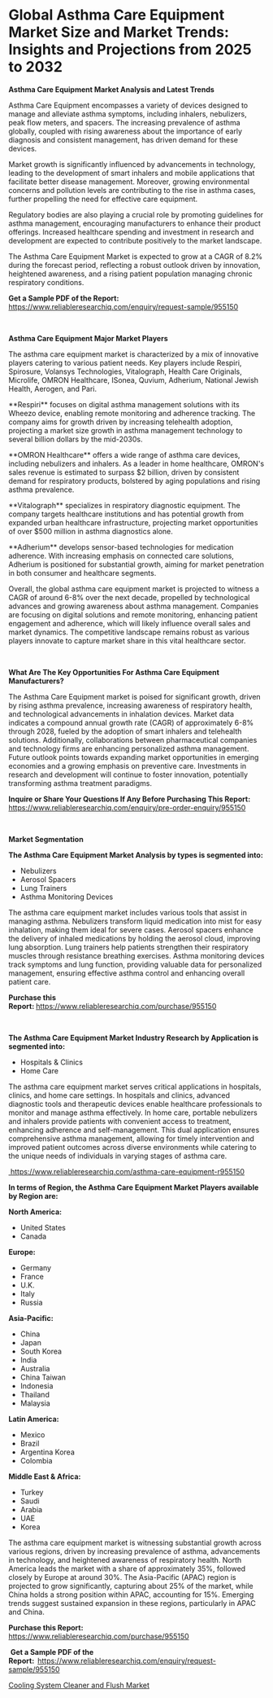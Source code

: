 <p><h1>Global Asthma Care Equipment Market Size and Market Trends: Insights and Projections from 2025 to 2032</h1></p><p><strong>Asthma Care Equipment Market Analysis and Latest Trends</strong></p>
<p><p>Asthma Care Equipment encompasses a variety of devices designed to manage and alleviate asthma symptoms, including inhalers, nebulizers, peak flow meters, and spacers. The increasing prevalence of asthma globally, coupled with rising awareness about the importance of early diagnosis and consistent management, has driven demand for these devices. </p><p>Market growth is significantly influenced by advancements in technology, leading to the development of smart inhalers and mobile applications that facilitate better disease management. Moreover, growing environmental concerns and pollution levels are contributing to the rise in asthma cases, further propelling the need for effective care equipment. </p><p>Regulatory bodies are also playing a crucial role by promoting guidelines for asthma management, encouraging manufacturers to enhance their product offerings. Increased healthcare spending and investment in research and development are expected to contribute positively to the market landscape. </p><p>The Asthma Care Equipment Market is expected to grow at a CAGR of 8.2% during the forecast period, reflecting a robust outlook driven by innovation, heightened awareness, and a rising patient population managing chronic respiratory conditions.</p></p>
<p><strong>Get a Sample PDF of the Report:&nbsp;</strong> <a href="https://www.reliableresearchiq.com/enquiry/request-sample/955150?utm_campaign=2297&utm_medium=2&utm_source=Github&utm_content=ia&utm_term=07032025&utm_id=asthma-care-equipment">https://www.reliableresearchiq.com/enquiry/request-sample/955150</a></p>
<p>&nbsp;</p>
<p><strong>Asthma Care Equipment Major Market Players</strong></p>
<p><p>The asthma care equipment market is characterized by a mix of innovative players catering to various patient needs. Key players include Respiri, Spirosure, Volansys Technologies, Vitalograph, Health Care Originals, Microlife, OMRON Healthcare, ISonea, Quvium, Adherium, National Jewish Health, Aerogen, and Pari.</p><p>**Respiri** focuses on digital asthma management solutions with its Wheezo device, enabling remote monitoring and adherence tracking. The company aims for growth driven by increasing telehealth adoption, projecting a market size growth in asthma management technology to several billion dollars by the mid-2030s.</p><p>**OMRON Healthcare** offers a wide range of asthma care devices, including nebulizers and inhalers. As a leader in home healthcare, OMRON's sales revenue is estimated to surpass $2 billion, driven by consistent demand for respiratory products, bolstered by aging populations and rising asthma prevalence.</p><p>**Vitalograph** specializes in respiratory diagnostic equipment. The company targets healthcare institutions and has potential growth from expanded urban healthcare infrastructure, projecting market opportunities of over $500 million in asthma diagnostics alone.</p><p>**Adherium** develops sensor-based technologies for medication adherence. With increasing emphasis on connected care solutions, Adherium is positioned for substantial growth, aiming for market penetration in both consumer and healthcare segments.</p><p>Overall, the global asthma care equipment market is projected to witness a CAGR of around 6-8% over the next decade, propelled by technological advances and growing awareness about asthma management. Companies are focusing on digital solutions and remote monitoring, enhancing patient engagement and adherence, which will likely influence overall sales and market dynamics. The competitive landscape remains robust as various players innovate to capture market share in this vital healthcare sector.</p></p>
<p>&nbsp;</p>
<p><strong>What Are The Key Opportunities For Asthma Care Equipment Manufacturers?</strong></p>
<p><p>The Asthma Care Equipment market is poised for significant growth, driven by rising asthma prevalence, increasing awareness of respiratory health, and technological advancements in inhalation devices. Market data indicates a compound annual growth rate (CAGR) of approximately 6-8% through 2028, fueled by the adoption of smart inhalers and telehealth solutions. Additionally, collaborations between pharmaceutical companies and technology firms are enhancing personalized asthma management. Future outlook points towards expanding market opportunities in emerging economies and a growing emphasis on preventive care. Investments in research and development will continue to foster innovation, potentially transforming asthma treatment paradigms.</p></p>
<p><strong>Inquire or Share Your Questions If Any Before Purchasing This Report:</strong> <a href="https://www.reliableresearchiq.com/enquiry/pre-order-enquiry/955150?utm_campaign=2297&utm_medium=2&utm_source=Github&utm_content=ia&utm_term=07032025&utm_id=asthma-care-equipment">https://www.reliableresearchiq.com/enquiry/pre-order-enquiry/955150</a></p>
<p>&nbsp;</p>
<p><strong>Market Segmentation</strong></p>
<p><strong>The Asthma Care Equipment Market Analysis by types is segmented into:</strong></p>
<p><ul><li>Nebulizers</li><li>Aerosol Spacers</li><li>Lung Trainers</li><li>Asthma Monitoring Devices</li></ul></p>
<p><p>The asthma care equipment market includes various tools that assist in managing asthma. Nebulizers transform liquid medication into mist for easy inhalation, making them ideal for severe cases. Aerosol spacers enhance the delivery of inhaled medications by holding the aerosol cloud, improving lung absorption. Lung trainers help patients strengthen their respiratory muscles through resistance breathing exercises. Asthma monitoring devices track symptoms and lung function, providing valuable data for personalized management, ensuring effective asthma control and enhancing overall patient care.</p></p>
<p><strong>Purchase this Report:&nbsp;</strong><a href="https://www.reliableresearchiq.com/purchase/955150?utm_campaign=2297&utm_medium=2&utm_source=Github&utm_content=ia&utm_term=07032025&utm_id=asthma-care-equipment">https://www.reliableresearchiq.com/purchase/955150</a></p>
<p>&nbsp;</p>
<p><strong>The Asthma Care Equipment Market Industry Research by Application is segmented into:</strong></p>
<p><ul><li>Hospitals & Clinics</li><li>Home Care</li></ul></p>
<p><p>The asthma care equipment market serves critical applications in hospitals, clinics, and home care settings. In hospitals and clinics, advanced diagnostic tools and therapeutic devices enable healthcare professionals to monitor and manage asthma effectively. In home care, portable nebulizers and inhalers provide patients with convenient access to treatment, enhancing adherence and self-management. This dual application ensures comprehensive asthma management, allowing for timely intervention and improved patient outcomes across diverse environments while catering to the unique needs of individuals in varying stages of asthma care.</p></p>
<p><a href="https://www.reliableresearchiq.com/asthma-care-equipment-r955150?utm_campaign=2297&utm_medium=2&utm_source=Github&utm_content=ia&utm_term=07032025&utm_id=asthma-care-equipment">&nbsp;https://www.reliableresearchiq.com/asthma-care-equipment-r955150</a></p>
<p><strong>In terms of Region, the Asthma Care Equipment Market Players available by Region are:</strong></p>
<p>
    <p> <strong> North America: </strong>
        <ul>
            <li>United States</li>
            <li>Canada</li>
        </ul>
        </p> 
    <p> <strong> Europe: </strong>
        <ul>
            <li>Germany</li>
            <li>France</li>
            <li>U.K.</li>
            <li>Italy</li>
            <li>Russia</li>
        </ul>
        </p> 
    <p> <strong> Asia-Pacific: </strong>
        <ul>
            <li>China</li>
            <li>Japan</li>
            <li>South Korea</li>
            <li>India</li>
            <li>Australia</li>
            <li>China Taiwan</li>
            <li>Indonesia</li>
            <li>Thailand</li>
            <li>Malaysia</li>
        </ul>
        </p> 
    <p> <strong> Latin America: </strong>
        <ul>
            <li>Mexico</li>
            <li>Brazil</li>
            <li>Argentina Korea</li>
            <li>Colombia</li>
        </ul>
        </p> 
    <p> <strong> Middle East & Africa: </strong>
        <ul>
            <li>Turkey</li>
            <li>Saudi</li>
            <li>Arabia</li>
            <li>UAE</li>
            <li>Korea</li>
        </ul>
    </p>
    </p>
<p><p>The asthma care equipment market is witnessing substantial growth across various regions, driven by increasing prevalence of asthma, advancements in technology, and heightened awareness of respiratory health. North America leads the market with a share of approximately 35%, followed closely by Europe at around 30%. The Asia-Pacific (APAC) region is projected to grow significantly, capturing about 25% of the market, while China holds a strong position within APAC, accounting for 15%. Emerging trends suggest sustained expansion in these regions, particularly in APAC and China.</p></p>
<p><strong>Purchase this Report: </strong><a href="https://www.reliableresearchiq.com/purchase/955150?utm_campaign=2297&utm_medium=2&utm_source=Github&utm_content=ia&utm_term=07032025&utm_id=asthma-care-equipment">https://www.reliableresearchiq.com/purchase/955150</a></p>
<p>&nbsp;<strong>Get a Sample PDF of the Report:&nbsp;&nbsp;</strong><a href="https://www.reliableresearchiq.com/enquiry/request-sample/955150?utm_campaign=2297&utm_medium=2&utm_source=Github&utm_content=ia&utm_term=07032025&utm_id=asthma-care-equipment">https://www.reliableresearchiq.com/enquiry/request-sample/955150</a></p>
<p><strong></strong></p>
<p><p><a href="https://github.com/AngelaWalsh696/Market-Research-Report-List-1/blob/main/cooling-system-cleaner-and-flush-market.md?utm_campaign=2297&utm_medium=2&utm_source=Github&utm_content=ia&utm_term=07032025&utm_id=asthma-care-equipment">Cooling System Cleaner and Flush Market</a></p></p>